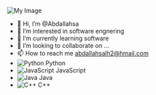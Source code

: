 ![My Image](https://github.com/halfrost/halfrost/raw/master/icons/header_1.png)

- 👋 Hi, I’m @Abdallahsa
- 👀 I’m interested in software engnering
- 🌱 I’m currently learning software
- 💞️ I’m looking to collaborate on ...
- 📫 How to reach me abdallahsalh2@hmail.com
- ![Python](https://img.icons8.com/color/48/000000/python.png) Python
- ![JavaScript](https://img.icons8.com/color/48/000000/javascript.png) JavaScript
- ![Java](https://img.icons8.com/color/48/000000/java.png) Java
- ![C++](https://img.icons8.com/color/48/000000/c-plus-plus-logo.png) C++

<!---
Abdallahsa/Abdallahsa is a ✨ special ✨ repository because its `README.md` (this file) appears on your GitHub profile.
You can click the Preview link to take a look at your changes.
--->
